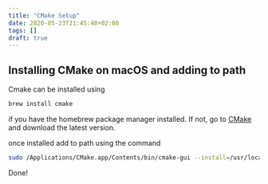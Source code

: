 ```yaml
---
title: "CMake Setup"
date: 2020-05-23T21:45:48+02:00
tags: []
draft: true
---
```


## Installing CMake on macOS and adding to path

Cmake can be installed using 
```bash
brew install cmake
```
if you have the homebrew package manager installed. If not, go to <a href=https://cmake.org/download/ target="_blank">CMake</a> and download the latest version. 

once installed add to path using the command

```bash
sudo /Applications/CMake.app/Contents/bin/cmake-gui --install=/usr/local/bin
```

Done!